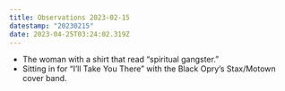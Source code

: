 ```yaml
---
title: Observations 2023-02-15
datestamp: "20230215"
date: 2023-04-25T03:24:02.319Z
---
```

- The woman with a shirt that read “spiritual gangster.”
- Sitting in for “I’ll Take You There” with the Black Opry’s Stax/Motown cover band.